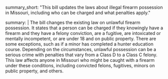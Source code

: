 summary_short: "This bill updates the laws about illegal firearm possession in Missouri, including who can be charged and what penalties apply."

summary: |
  The bill changes the existing law on unlawful firearm possession. It states that a person can be charged if they knowingly have a firearm and they have a felony conviction, are a fugitive, are intoxicated or mentally incompetent, or are under 18 and on public property. There are some exceptions, such as if a minor has completed a hunter education course. Depending on the circumstances, unlawful possession can be a serious crime with penalties that vary from a Class D to a Class C felony. This law affects anyone in Missouri who might be caught with a firearm under these conditions, including convicted felons, fugitives, minors on public property, and others.
